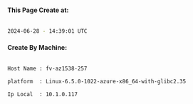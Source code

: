 
   
#### This Page Create at:

```bash

2024-06-28 - 14:39:01 UTC

```

#### Create By Machine:

```bash

Host Name : fv-az1538-257

platform  : Linux-6.5.0-1022-azure-x86_64-with-glibc2.35

Ip Local  : 10.1.0.117

```

